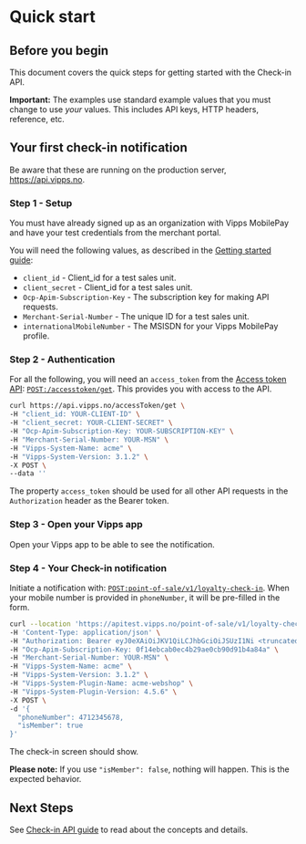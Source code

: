 <!-- START_METADATA
---
title: Quick start for the Check-in API
sidebar_label: Quick start
sidebar_position: 20
description: Quick steps for getting started with the Check-in API.
toc_min_heading_level: 2
toc_max_heading_level: 5
pagination_next: null
pagination_prev: null
---

import ApiSchema from '@theme/ApiSchema';
import Tabs from '@theme/Tabs';
import TabItem from '@theme/TabItem';

END_METADATA -->

# Quick start

## Before you begin

This document covers the quick steps for getting started with the Check-in API.

**Important:** The examples use standard example values that you must change to
use *your* values. This includes API keys, HTTP headers, reference, etc.

## Your first check-in notification

Be aware that these are running on the production server, <https://api.vipps.no>.

### Step 1 - Setup

You must have already signed up as an organization with Vipps MobilePay and have
your test credentials from the merchant portal.

You will need the following values, as described in the
[Getting started guide](https://developer.vippsmobilepay.com/docs/getting-started):

* `client_id` - Client_id for a test sales unit.
* `client_secret` - Client_id for a test sales unit.
* `Ocp-Apim-Subscription-Key` - The subscription key for making API requests.
* `Merchant-Serial-Number` - The unique ID for a test sales unit.
* `internationalMobileNumber` - The MSISDN for your Vipps MobilePay profile.

### Step 2 - Authentication

For all the following, you will need an `access_token` from the
[Access token API](https://developer.vippsmobilepay.com/docs/APIs/access-token-api):
[`POST:/accesstoken/get`](https://developer.vippsmobilepay.com/api/access-token#tag/Authorization-Service/operation/fetchAuthorizationTokenUsingPost).
This provides you with access to the API.

```bash
curl https://api.vipps.no/accessToken/get \
-H "client_id: YOUR-CLIENT-ID" \
-H "client_secret: YOUR-CLIENT-SECRET" \
-H "Ocp-Apim-Subscription-Key: YOUR-SUBSCRIPTION-KEY" \
-H "Merchant-Serial-Number: YOUR-MSN" \
-H "Vipps-System-Name: acme" \
-H "Vipps-System-Version: 3.1.2" \
-X POST \
--data ''
```


The property `access_token` should be used for all other API requests in the `Authorization` header as the Bearer token.

### Step 3 - Open your Vipps app

Open your Vipps app to be able to see the notification.

### Step 4 - Your Check-in notification

Initiate a notification with: [`POST:point-of-sale/v1/loyalty-check-in`](https://developer.vippsmobilepay.com/api/check-in#tag/point-of-sale/operation/initiateLoyaltyCheckIn).
When your mobile number
is provided in `phoneNumber`, it will be pre-filled in the form.

```bash
curl --location 'https://apitest.vipps.no/point-of-sale/v1/loyalty-check-in' \
-H 'Content-Type: application/json' \
-H "Authorization: Bearer eyJ0eXAiOiJKV1QiLCJhbGciOiJSUzI1Ni <truncated>" \
-H "Ocp-Apim-Subscription-Key: 0f14ebcab0ec4b29ae0cb90d91b4a84a" \
-H "Merchant-Serial-Number: YOUR-MSN" \
-H "Vipps-System-Name: acme" \
-H "Vipps-System-Version: 3.1.2" \
-H "Vipps-System-Plugin-Name: acme-webshop" \
-H "Vipps-System-Plugin-Version: 4.5.6" \
-X POST \
-d '{
  "phoneNumber": 4712345678,
  "isMember": true
}'
```

The check-in screen should show.

**Please note:** If you use `"isMember": false`, nothing will happen. This is the expected behavior.

## Next Steps

See [Check-in API guide](vipps-check-in-api.md) to read about the concepts and details.

